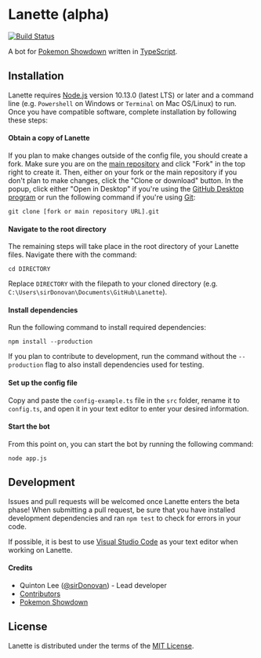 # Lanette (alpha)
[![Build Status](https://api.travis-ci.com/sirDonovan/Lanette.svg?branch=master)](https://travis-ci.com/sirDonovan/Lanette)

A bot for [Pokemon Showdown](https://github.com/Zarel/Pokemon-Showdown) written in [TypeScript](https://www.typescriptlang.org/).

## Installation
Lanette requires [Node.js](https://nodejs.org/) version 10.13.0 (latest LTS) or later and a command line (e.g. `Powershell` on Windows or `Terminal` on Mac OS/Linux) to run. Once you have compatible software, complete installation by following these steps:

#### Obtain a copy of Lanette
If you plan to make changes outside of the config file, you should create a fork. Make sure you are on the [main repository](https://github.com/sirDonovan/Lanette) and click "Fork" in the top right to create it. Then, either on your fork or the main repository if you don't plan to make changes, click the "Clone or download" button. In the popup, click either "Open in Desktop" if you're using the [GitHub Desktop program](https://desktop.github.com/) or run the following command if you're using [Git](https://git-scm.com/):

`git clone [fork or main repository URL].git`

#### Navigate to the root directory
The remaining steps will take place in the root directory of your Lanette files. Navigate there with the command:

`cd DIRECTORY`

Replace `DIRECTORY` with the filepath to your cloned directory (e.g. `C:\Users\sirDonovan\Documents\GitHub\Lanette`).

#### Install dependencies
Run the following command to install required dependencies:

`npm install --production`

If you plan to contribute to development, run the command without the `--production` flag to also install dependencies used for testing.

#### Set up the config file
Copy and paste the `config-example.ts` file in the `src` folder, rename it to `config.ts`, and open it in your text editor to enter your desired information.

#### Start the bot
From this point on, you can start the bot by running the following command:

`node app.js`

## Development
Issues and pull requests will be welcomed once Lanette enters the beta phase! When submitting a pull request, be sure that you have installed development dependencies and ran `npm test` to check for errors in your code.

If possible, it is best to use [Visual Studio Code](https://code.visualstudio.com/) as your text editor when working on Lanette.

#### Credits
* Quinton Lee ([@sirDonovan](https://github.com/sirDonovan)) - Lead developer
* [Contributors](https://github.com/sirDonovan/Lanette/graphs/contributors)
* [Pokemon Showdown](https://github.com/Zarel/Pokemon-Showdown)

## License
Lanette is distributed under the terms of the [MIT License](https://github.com/sirDonovan/Lanette/blob/master/LICENSE).

